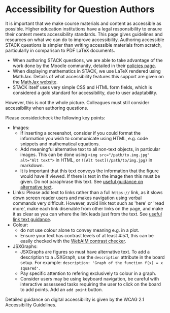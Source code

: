 # Accessibility​ for Question Authors

It is important that we make course materials and content as accessible as possible. Higher education institutions have a legal responsibility to ensure their content meets accessibility standards. This page gives guidelines and resources on what we can do to improve accessibility.
Authoring accessible STACK questions is simpler than writing accessible materials from scratch, particularly in comparison to PDF LaTeX documents.

* When authoring STACK questions, we are able to take advantage of the work done by the Moodle community, detailed in their [policies page](http://docs.moodle.org/dev/Accessibility).
* When displaying mathematics in STACK, we use LaTeX rendered using MathJax. Details of what accessibility features this support are given on the [MathJax website](https://docs.mathjax.org/en/latest/basic/accessibility.html).
* STACK itself uses very simple CSS and HTML form fields, which is considered a gold standard for accessibility, due to user adaptability.

However, this is not the whole picture. Colleagues must still consider accessibility when authoring questions.

Please consider/check the following key points:
* Images:
  * If inserting a screenshot, consider if you could format the information  you wish to communicate using HTML, e.g. code snippets and mathematical equations.
  * Add meaningful alternative text to all non-text objects, in particular images. This can be done using `<img src="/path/to.img.jpg" alt="Alt text">` in HTML, or `![Alt text](/path/to/img.jpg)` in markdown.
  * It is important that this text conveys the information that the figure would have if viewed. If there is text in the image then this must be given. Do not paraphrase this text. See [useful guidance on alternative text](https://accessibility.huit.harvard.edu/describe-content-images).
* Links: Please add text to links rather than a full `https://` link, as it slows down screen reader users and makes navigation using verbal commands very difficult. However, avoid link text such as 'here' or 'read more', make each link disenable from other links on the page, and make it as clear as you can where the link leads just from the text. See [useful link text guidance](https://www.norfolk.gov.uk/article/44520/Links-and-link-text).
* Colour:
  * do not use colour alone to convey meaning e.g. in a plot.
  * Ensure your text has contrast levels of at least 4:5:1, this can be easily checked with the [WebAIM contrast checker](https://webaim.org/resources/contrastchecker/).
* JSXGraphs:
  * JSXGraphs are figures so must have alternative text. To add a description to a JSXGraph, use the `description` attribute in the board setup. For example:
  `description: 'Graph of the function f(x) = x squared'`.
  * Pay specific attention to refering exclusively to colour in a graph.
  * Consider users may be using keyboard navigation, be careful with interactive assesseed tasks requiring the user to click on the board to add points. Add an `add point` button.
  
Detailed guidance on digital accessibility is given by the WCAG 2.1 Accessibility Guidelines.
